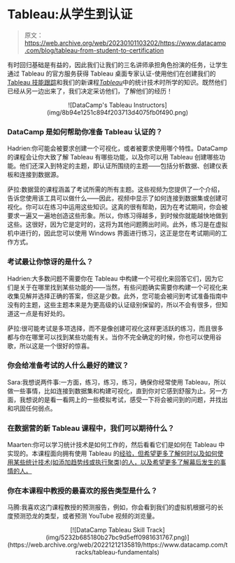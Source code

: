 # Tableau:从学生到认证

> 原文：<https://web.archive.org/web/20230101103202/https://www.datacamp.com/blog/tableau-from-student-to-certification>

有时回归基础是有益的，因此我们让我们的三名讲师承担角色扮演的任务，让学生通过 Tableau 的官方服务获得 Tableau 桌面专家认证-使用他们在创建我们的 [Tableau 技能跟踪](https://web.archive.org/web/20221212135819/https://www.datacamp.com/tracks/tableau-fundamentals)和我们的新课程[*Tableau*](https://web.archive.org/web/20221212135819/https://www.datacamp.com/courses/statistical-techniques-in-tableau)中的统计技术时所学的知识。既然他们已经从另一边出来了，我们决定采访他们，了解他们的经历！

<center>![DataCamp's Tableau Instructors](img/8b94e1251c894f203713d4075fb0f490.png)</center>

### DataCamp 是如何帮助你准备 Tableau 认证的？

Hadrien:你可能会被要求创建一个可视化，或者被要求使用哪个特性。DataCamp 的课程会让你大致了解 Tableau 有哪些功能，以及你可以用 Tableau 创建哪些功能。他们还深入到特定的主题，即认证所围绕的主题——包括分析数据、创建仪表板和连接到数据源。

萨拉:数据营的课程涵盖了考试所需的所有主题。这些视频为您提供了一个介绍，告诉您使用该工具可以做什么——因此，视频中显示了如何连接到数据集或创建可视化。你可以在练习中运用这些知识。这真的很有帮助，因为在考试期间，你会被要求一遍又一遍地创造这些形象。所以，你练习得越多，到时候你就能越快地做到这些。这很好，因为它是定时的，这将为其他问题腾出时间。此外，练习是在虚拟机中进行的，因此您可以使用 Windows 界面进行练习，这正是您在考试期间的工作方式。

### 考试最让你惊讶的是什么？

Hadrien:大多数问题不需要你在 Tableau 中构建一个可视化来回答它们，因为它们是关于在哪里找到某些功能的——当然，有些问题确实需要你构建一个可视化来收集见解并选择正确的答案，但这是少数。此外，您可能会被问到考试准备指南中没有的主题，这些主题本来是为更高级的认证级别保留的，所以不会有很多，但知道这一点是有好处的。

萨拉:很可能考试是多项选择，而不是像创建可视化这样更活跃的练习，而且很多都与你在哪里可以找到某些功能有关。当你不完全确定的时候，你也可以使用谷歌，所以这是一个很好的惊喜。

### 你会给准备考试的人什么最好的建议？

Sara:我想说两件事:一方面，练习，练习，练习，确保你经常使用 Tableau，所以做一些事情，比如连接到数据集和构建可视化，直到你对它感到舒服为止。另一方面，我想说的是看一看网上的一些模拟考试，感受一下将会被问到的问题，并找出和巩固任何弱点。

### 在数据营的新 Tableau 课程中，我们可以期待什么？

Maarten:你可以学习统计技术是如何工作的，然后看看它们是如何在 Tableau 中实现的。本课程面向拥有使用 Tableau 的[经验，但希望更多了解何时以及如何使用某些统计技术(如添加趋势线或执行聚类)的人，以及希望更多了解幕后发生的事情的人。](https://web.archive.org/web/20221212135819/https://www.datacamp.com/learn/tableau)

### 你在本课程中教授的最喜欢的报告类型是什么？

马腾:我喜欢这门课程教授的预测报告，例如，你会看到我们的虚拟机根据弓的长度预测恐龙的类型，或者预测 YouTube 视频的浏览量。

<center>[![DataCamp Tableau Skill Track](img/5232b685180b27bc9d5eff0981631767.png)](https://web.archive.org/web/20221212135819/https://www.datacamp.com/tracks/tableau-fundamentals)</center>